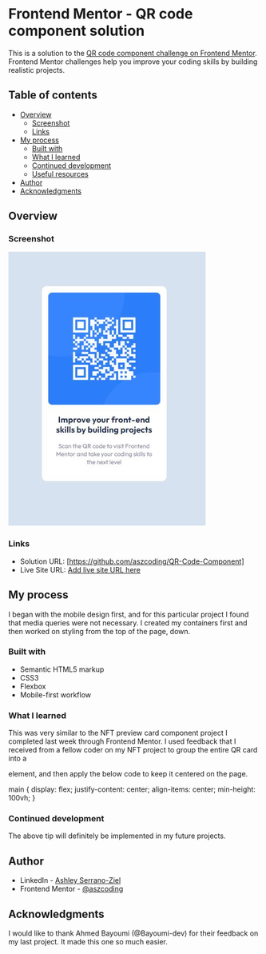 # Frontend Mentor - QR code component solution

This is a solution to the [QR code component challenge on Frontend Mentor](https://www.frontendmentor.io/challenges/qr-code-component-iux_sIO_H). Frontend Mentor challenges help you improve your coding skills by building realistic projects. 

## Table of contents

- [Overview](#overview)
  - [Screenshot](#screenshot)
  - [Links](#links)
- [My process](#my-process)
  - [Built with](#built-with)
  - [What I learned](#what-i-learned)
  - [Continued development](#continued-development)
  - [Useful resources](#useful-resources)
- [Author](#author)
- [Acknowledgments](#acknowledgments)

## Overview

### Screenshot

![](./qr-code-component-screenshot.JPG)

### Links

- Solution URL: [https://github.com/aszcoding/QR-Code-Component]
- Live Site URL: [Add live site URL here](https://your-live-site-url.com)

## My process

I began with the mobile design first, and for this particular project I found that media queries were not necessary. I created my containers first and then worked on styling from the top of the page, down.

### Built with

- Semantic HTML5 markup
- CSS3
- Flexbox
- Mobile-first workflow

### What I learned

This was very similar to the NFT preview card component project I completed last week through Frontend Mentor. I used feedback that I received from a fellow coder on my NFT project to group the entire QR card into a <main> element, and then apply the below code to keep it centered on the page.

main {
    display: flex;
    justify-content: center;
    align-items: center;
    min-height: 100vh;
  }  

### Continued development

The above tip will definitely be implemented in my future projects.

## Author

- LinkedIn - [Ashley Serrano-Ziel](https://www.linkedin.com/in/ashley-serrano-ziel-375bb0b1/)
- Frontend Mentor - [@aszcoding](https://www.frontendmentor.io/profile/aszcoding)


## Acknowledgments

I would like to thank Ahmed Bayoumi (@Bayoumi-dev) for their feedback on my last project. It made this one so much easier.

